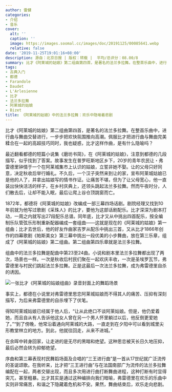 ```yaml
---
author: 雷健
categories:
- 介绍
- 音乐
cover:
  alt: ''
  caption: ''
  image: https://images.soomal.cc/images/doc/20191125/00085641.webp
  relative: false
date: '2019-11-25T19:01:16+08:00'
description: 源自：北京日报 | 版权：转载 |  平均/总评分：08.00/8
summary: 比才《阿莱城的姑娘》第二组曲第四首，是著名的法兰多拉舞。在整首乐曲中，进行曲与舞曲交替进行，一步步把欢快氛围推向高潮。佩服比才把进行曲与舞曲完美糅合在一起的高超技巧同时，我也疑惑，比才这样作曲，是有什么隐喻吗？
tags:
- 古典入门
- 都德
- Farandole
- Daudet
- L'Arlesienne
- 比才
- 法兰多拉舞
- 阿莱城的姑娘
- Bizet
title: 《阿莱城的姑娘》中的法兰多拉舞：欢乐中隐喻着悲剧
---
```


比才《阿莱城的姑娘》第二组曲第四首，是著名的法兰多拉舞。在整首乐曲中，进行曲与舞曲交替进行，一步步把欢快氛围推向高潮。佩服比才把进行曲与舞曲完美糅合在一起的高超技巧同时，我也疑惑，比才这样作曲，是有什么隐喻吗？

最近翻看都德的短篇小说集《磨坊书简》，在《阿莱城的姑娘》，注意到都德的几段描写，似乎找到了答案。故事发生在普罗旺斯地区乡下，20岁的青年农民让・弗雷德里钟情于一个在阿莱城集市上认识的姑娘，立誓非她不娶。让的父母只好同意，决定秋收后举行婚礼。不久后，一个汉子突然来到让的家，宣布阿莱城姑娘已是他的人了，并拿出姑娘写的情书作证。让痛苦不堪，但为了让父母宽心，他一直装出快快活活的样子，在乡村庆典上，还领头跳起法兰多拉舞。然而午夜时分，人们散去后，让却不能入眠，最后让爬上谷仓顶跳窗而亡。

1872年，都德将《阿莱城的姑娘》改编成一部三幕四场话剧。剧院经理又找到10年前就为他写过歌剧《采珠人》的比才，要他为这部话剧配乐。比才深深为剧本打动，一周之内就写出27段配乐总谱。同年底，比才又从中挑出四首配乐，按全编制乐队管弦乐形制重新配器编成一套组曲――这就是现在的《阿莱城的姑娘》第一组曲；比才去世后，他的好友作曲家吉罗从配乐中挑出三首，又从比才1866年创作的四幕歌剧《帕斯美女》第三幕中挑出一段优美的小步舞曲，放在第三乐章，组成了《阿莱城的姑娘》第二组曲。第二组曲第四乐章就是法兰多拉舞。

组曲中的法兰多拉舞是配曲中第23至24曲。小说和剧本里法兰多拉舞都出现了两次，场景也一样。一次是秋收后村民们聚在一起欢庆丰收，一次是圣埃罗瓦节，弗雷德里与村民们跳起法兰多拉舞。正是这最后一次法兰多拉舞，成为弗雷德里自杀的诱因。

![一张比才《阿莱城的姑娘组曲》录音封面上的舞蹈场景](https://images.soomal.cc/images/doc/20191125/00085640.webp)





事实上，都德在小说里对弗雷德里思恋阿莱城姑娘而不得其人的痛苦、压抑有深刻描写，为后来弗雷德里的自杀埋下了伏笔。

得知阿莱城姑娘已经属于他人后，“让从此绝口不谈阿莱姑娘。但是，他仍爱着她，而且自从有人告诉他这女人曾在另一个男人怀里躺过以后，他反倒更爱她了。”“到了傍晚，他常沿着通向阿莱城的大路，一直走到在夕阳中可以看到城里尖形教堂林立的地方。到此，他就往回走，从来不进城。”

在余晖中转身回家，让走进的是无尽的黑暗和绝望。这种思恋被天长日久地压抑，最后必然会转为抑郁绝望。

序曲和第三幕表现村民舞蹈场面及合唱的“三王进行曲”是一首从17世纪就广泛流传的圣诞颂歌。在我听来，比才把“三王进行曲”与在法国南部广为流传的法兰多拉舞编配在一起，两者交替出现，而且多次用进行曲打断舞曲进程，这种打断有时显得突兀，甚至粗暴。比才其实是通过这种编排向我们暗喻，弗雷德里在欢乐的乐曲中实则非常痛苦，和谐之下隐藏着危机和不安。果然，舞曲结束后，欢乐走向悲剧。